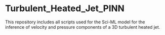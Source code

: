 # Turbulent_Heated_Jet_PINN
This repository includes all scripts used for the Sci-ML model for the inference of velocity and pressure components of a 3D turbulent heated jet. 
